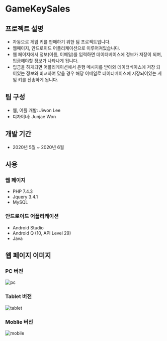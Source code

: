 # GameKeySales
## 프로젝트 설명
+ 자동으로 게임 키를 판매하기 위한 팀 프로젝트입니다.
+ 웹페이지, 안드로이드 어플리케이션으로 이루어져있습니다.
+ 웹 페이지에서 정보(이름, 이메일)를 입력하면 데이터베이스에 정보가 저장이 되며, 입금해야할 정보가 나타나게 됩니다.
+ 입금을 하게되면 어플리케이션에서 은행 메시지를 받아와 데이터베이스에 저장 되어있는 정보와 비교하여 맞을 경우 해당 이메일로 데이터베이스에 저장되어있는 게임 키를 전송하게 됩니다.

## 팀 구성
+ 웹, 어플 개발: Jiwon Lee
+ 디자이너: Junjae Won

## 개발 기간
+ 2020년 5월 ~ 2020년 6월

## 사용
### 웹 페이지
+ PHP 7.4.3
+ Jquery 3.4.1
+ MySQL

### 안드로이드 어플리케이션
+ Android Studio
+ Android Q (10, API Level 29)
+ Java

## 웹 페이지 이미지
### PC 버전
![pc](https://user-images.githubusercontent.com/65817334/117974830-f7c84500-b368-11eb-9b45-e67e494e1a29.png)

### Tablet 버전
![tablet](https://user-images.githubusercontent.com/65817334/117974661-c94a6a00-b368-11eb-8fdd-a824f9fa0bf4.png)

### Moblie 버전
![mobile](https://user-images.githubusercontent.com/65817334/117975049-3a8a1d00-b369-11eb-8cf6-88f67da7eee6.jpg)
